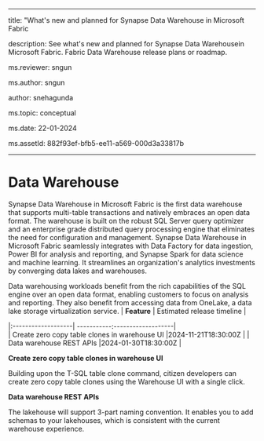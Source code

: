  
- - -

title: "What's new and planned for Synapse Data Warehouse in Microsoft Fabric 

description: See what's new and planned for Synapse Data Warehousein Microsoft Fabric. Fabric Data Warehouse release plans or roadmap.

ms.reviewer: sngun

ms.author: sngun

author: snehagunda

ms.topic: conceptual

ms.date: 22-01-2024 

ms.assetId: 882f93ef-bfb5-ee11-a569-000d3a33817b

- - -

  
# Data Warehouse

Synapse Data Warehouse in Microsoft Fabric is the first data warehouse that supports multi-table transactions and natively embraces an open data format. The warehouse is built on the robust SQL Server query optimizer and an enterprise grade distributed query processing engine that eliminates the need for configuration and management. Synapse Data Warehouse in Microsoft Fabric seamlessly integrates with Data Factory for data ingestion, Power BI for analysis and reporting, and Synapse Spark for data science and machine learning. It streamlines an organization's analytics investments by converging data lakes and warehouses.

Data warehousing workloads benefit from the rich capabilities of the SQL engine over an open data format, enabling customers to focus on analysis and reporting. They also benefit from accessing data from OneLake, a data lake storage virtualization service.
|     **Feature**      |  Estimated release timeline |    

|:-------------------| -----------:-------------------|   
| Create zero copy table clones in warehouse UI   |2024-11-21T18:30:00Z   | 
| Data warehouse REST APIs   |2024-01-30T18:30:00Z   |

**Create zero copy table clones in warehouse UI**

Building upon the T-SQL table clone command, citizen developers can create zero
copy table clones using the Warehouse UI with a single click.



**Data warehouse REST APIs**

The lakehouse will support 3-part naming convention. It enables you to add
schemas to your lakehouses, which is consistent with the current warehouse
experience.



